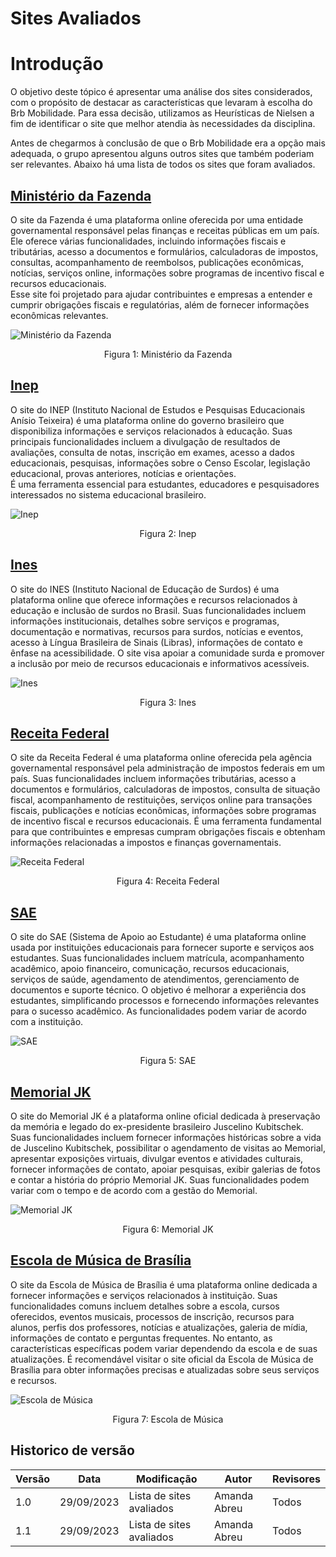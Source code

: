 # Sites Avaliados

# Introdução

O objetivo deste tópico é apresentar uma análise dos sites considerados, com o propósito de destacar as características que levaram à escolha do Brb Mobilidade. Para essa decisão, utilizamos as Heurísticas de Nielsen a fim de identificar o site que melhor atendia às necessidades da disciplina.

Antes de chegarmos à conclusão de que o Brb Mobilidade era a opção mais adequada, o grupo apresentou alguns outros sites que também poderiam ser relevantes. Abaixo há uma lista de todos os sites que foram avaliados. 

## [Ministério da Fazenda](https://www.gov.br/fazenda/pt-br)
O site da Fazenda é uma plataforma online oferecida por uma entidade governamental responsável pelas finanças e receitas públicas em um país. Ele oferece várias funcionalidades, incluindo informações fiscais e tributárias, acesso a documentos e formulários, calculadoras de impostos, consultas, acompanhamento de reembolsos, publicações econômicas, notícias, serviços online, informações sobre programas de incentivo fiscal e recursos educacionais.  <br>
Esse site foi projetado para ajudar contribuintes e empresas a entender e cumprir obrigações fiscais e regulatórias, além de fornecer informações econômicas relevantes.

![Ministério da Fazenda](assets/minis%20fazenda.png)

<div style= "text-align: center">
<p>Figura 1: Ministério da Fazenda</p> 
</div>



## [Inep](https://www.gov.br/inep/pt-br)
O site do INEP (Instituto Nacional de Estudos e Pesquisas Educacionais Anísio Teixeira) é uma plataforma online do governo brasileiro que disponibiliza informações e serviços relacionados à educação. Suas principais funcionalidades incluem a divulgação de resultados de avaliações, consulta de notas, inscrição em exames, acesso a dados educacionais, pesquisas, informações sobre o Censo Escolar, legislação educacional, provas anteriores, notícias e orientações. <br>
É uma ferramenta essencial para estudantes, educadores e pesquisadores interessados no sistema educacional brasileiro.

![Inep](assets/inep.png)

<div style= "text-align: center">
<p>Figura 2: Inep</p>
</div>


## [Ines](https://www.gov.br/ines/pt-br)
O site do INES (Instituto Nacional de Educação de Surdos) é uma plataforma online que oferece informações e recursos relacionados à educação e inclusão de surdos no Brasil. Suas funcionalidades incluem informações institucionais, detalhes sobre serviços e programas, documentação e normativas, recursos para surdos, notícias e eventos, acesso à Língua Brasileira de Sinais (Libras), informações de contato e ênfase na acessibilidade. O site visa apoiar a comunidade surda e promover a inclusão por meio de recursos educacionais e informativos acessíveis.

![Ines](assets/INES.png)

<div style= "text-align: center">
<p>Figura 3: Ines</p>
</div>


## [Receita Federal](https://www.gov.br/receitafederal/pt-br)
O site da Receita Federal é uma plataforma online oferecida pela agência governamental responsável pela administração de impostos federais em um país. Suas funcionalidades incluem informações tributárias, acesso a documentos e formulários, calculadoras de impostos, consulta de situação fiscal, acompanhamento de restituições, serviços online para transações fiscais, publicações e notícias econômicas, informações sobre programas de incentivo fiscal e recursos educacionais. É uma ferramenta fundamental para que contribuintes e empresas cumpram obrigações fiscais e obtenham informações relacionadas a impostos e finanças governamentais.

![Receita Federal](assets/receita%20federal.png)

<div style= "text-align: center">
<p>Figura 4: Receita Federal</p>
</div>


## [SAE](https://sae.digital)
O site do SAE (Sistema de Apoio ao Estudante) é uma plataforma online usada por instituições educacionais para fornecer suporte e serviços aos estudantes. Suas funcionalidades incluem matrícula, acompanhamento acadêmico, apoio financeiro, comunicação, recursos educacionais, serviços de saúde, agendamento de atendimentos, gerenciamento de documentos e suporte técnico. O objetivo é melhorar a experiência dos estudantes, simplificando processos e fornecendo informações relevantes para o sucesso acadêmico. As funcionalidades podem variar de acordo com a instituição.

![SAE](assets/sae.png)

<div style= "text-align: center">
<p>Figura 5: SAE</p>
</div>


## [Memorial JK](http://www.memorialjk.com.br)
O site do Memorial JK é a plataforma online oficial dedicada à preservação da memória e legado do ex-presidente brasileiro Juscelino Kubitschek. Suas funcionalidades incluem fornecer informações históricas sobre a vida de Juscelino Kubitschek, possibilitar o agendamento de visitas ao Memorial, apresentar exposições virtuais, divulgar eventos e atividades culturais, fornecer informações de contato, apoiar pesquisas, exibir galerias de fotos e contar a história do próprio Memorial JK. Suas funcionalidades podem variar com o tempo e de acordo com a gestão do Memorial. 

![Memorial JK](assets/memorial%20jk.png)

<div style= "text-align: center">
<p>Figura 6: Memorial JK</p>
</div>


## [Escola de Música de Brasília](https://www.escolademusicadebrasilia.com)
O site da Escola de Música de Brasília é uma plataforma online dedicada a fornecer informações e serviços relacionados à instituição. Suas funcionalidades comuns incluem detalhes sobre a escola, cursos oferecidos, eventos musicais, processos de inscrição, recursos para alunos, perfis dos professores, notícias e atualizações, galeria de mídia, informações de contato e perguntas frequentes. No entanto, as características específicas podem variar dependendo da escola e de suas atualizações. É recomendável visitar o site oficial da Escola de Música de Brasília para obter informações precisas e atualizadas sobre seus serviços e recursos.
<br>

![Escola de Música](assets/escola%20de%20musica.png)

<div style= "text-align: center">
<p>Figura 7: Escola de Música</p>
</div>



## Historico de versão

| Versão | Data       | Modificação                             | Autor                         | Revisores                         |
| ------ | ---------- | --------------------------------------- | ----------------------------- |-----------------------------------|
|    1.0  |   29/09/2023   |   Lista de sites avaliados |  Amanda Abreu| Todos |
|    1.1  |   29/09/2023   |   Lista de sites avaliados |  Amanda Abreu| Todos |

